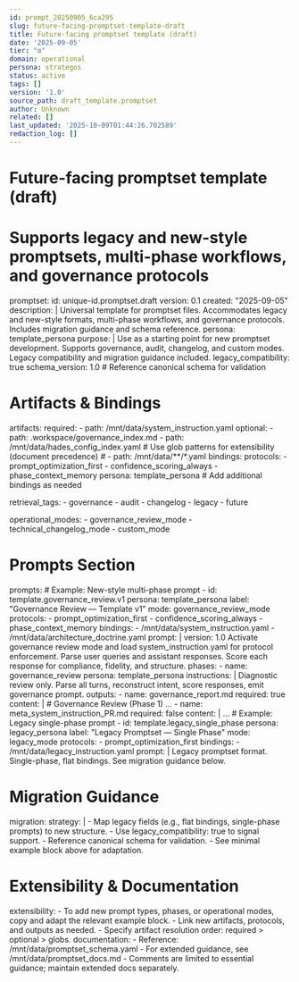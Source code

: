 ```yaml
---
id: prompt_20250905_6ca295
slug: future-facing-promptset-template-draft
title: Future-facing promptset template (draft)
date: '2025-09-05'
tier: "α"
domain: operational
persona: strategos
status: active
tags: []
version: '1.0'
source_path: draft_template.promptset
author: Unknown
related: []
last_updated: '2025-10-09T01:44:26.702589'
redaction_log: []
---
```


# Future-facing promptset template (draft)
# Supports legacy and new-style promptsets, multi-phase workflows, and governance protocols

promptset:
  id: unique-id.promptset.draft
  version: 0.1
  created: "2025-09-05"
  description: |
    Universal template for promptset files. Accommodates legacy and new-style formats, multi-phase workflows, and governance protocols. Includes migration guidance and schema reference.
  persona: template_persona
  purpose: |
    Use as a starting point for new promptset development. Supports governance, audit, changelog, and custom modes. Legacy compatibility and migration guidance included.
  legacy_compatibility: true
  schema_version: 1.0 # Reference canonical schema for validation

  # Artifacts & Bindings
  artifacts:
    required:
      - path: /mnt/data/system_instruction.yaml
    optional:
      - path: .workspace/governance_index.md
      - path: /mnt/data/hades_config_index.yaml
    # Use glob patterns for extensibility (document precedence)
    # - path: /mnt/data/**/*.yaml
  bindings:
    protocols:
      - prompt_optimization_first
      - confidence_scoring_always
      - phase_context_memory
    persona: template_persona
    # Add additional bindings as needed

  retrieval_tags:
    - governance
    - audit
    - changelog
    - legacy
    - future

  operational_modes:
    - governance_review_mode
    - technical_changelog_mode
    - custom_mode

  # Prompts Section
  prompts:
    # Example: New-style multi-phase prompt
    - id: template.governance_review.v1
      persona: template_persona
      label: "Governance Review — Template v1"
      mode: governance_review_mode
      protocols:
        - prompt_optimization_first
        - confidence_scoring_always
        - phase_context_memory
      bindings:
        - /mnt/data/system_instruction.yaml
        - /mnt/data/architecture_doctrine.yaml
      prompt: |
        version: 1.0
        Activate governance review mode and load system_instruction.yaml for protocol enforcement.
        Parse user queries and assistant responses. Score each response for compliance, fidelity, and structure.
      phases:
        - name: governance_review
          persona: template_persona
          instructions: |
            Diagnostic review only. Parse all turns, reconstruct intent, score responses, emit governance prompt.
          outputs:
            - name: governance_report.md
              required: true
              content: |
                # Governance Review (Phase 1)
                ...
            - name: meta_system_instruction_PR.md
              required: false
              content: |
                ...
    # Example: Legacy single-phase prompt
    - id: template.legacy_single_phase
      persona: legacy_persona
      label: "Legacy Promptset — Single Phase"
      mode: legacy_mode
      protocols:
        - prompt_optimization_first
      bindings:
        - /mnt/data/legacy_instruction.yaml
      prompt: |
        Legacy promptset format. Single-phase, flat bindings. See migration guidance below.

  # Migration Guidance
  migration:
    strategy: |
      - Map legacy fields (e.g., flat bindings, single-phase prompts) to new structure.
      - Use legacy_compatibility: true to signal support.
      - Reference canonical schema for validation.
      - See minimal example block above for adaptation.

  # Extensibility & Documentation
  extensibility:
    - To add new prompt types, phases, or operational modes, copy and adapt the relevant example block.
    - Link new artifacts, protocols, and outputs as needed.
    - Specify artifact resolution order: required > optional > globs.
  documentation:
    - Reference: /mnt/data/promptset_schema.yaml
    - For extended guidance, see /mnt/data/promptset_docs.md
    - Comments are limited to essential guidance; maintain extended docs separately.

